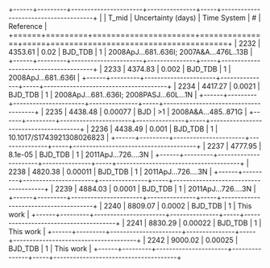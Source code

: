 +------+---------+----------------------+---------------+-----+--------------------------------------+
|      |   T_mid |   Uncertainty (days) | Time System   | #   | Reference                            |
+======+=========+======================+===============+=====+======================================+
| 2232 | 4353.61 |              0.02    | BJD_TDB       | 1   | 2008ApJ…681..636I; 2007A&A…476L..13B |
+------+---------+----------------------+---------------+-----+--------------------------------------+
| 2233 | 4374.83 |              0.002   | BJD_TDB       | 1   | 2008ApJ...681..636I                  |
+------+---------+----------------------+---------------+-----+--------------------------------------+
| 2234 | 4417.27 |              0.0021  | BJD_TDB       | 1   | 2008ApJ…681..636I; 2008PASJ…60L...1N |
+------+---------+----------------------+---------------+-----+--------------------------------------+
| 2235 | 4438.48 |              0.00077 | BJD           | >1  | 2008A&A...485..871G                  |
+------+---------+----------------------+---------------+-----+--------------------------------------+
| 2236 | 4438.49 |              0.001   | BJD_TDB       | 1   | 10.1017/S1743921308026823            |
+------+---------+----------------------+---------------+-----+--------------------------------------+
| 2237 | 4777.95 |              8.1e-05 | BJD_TDB       | 1   | 2011ApJ...726....3N                  |
+------+---------+----------------------+---------------+-----+--------------------------------------+
| 2238 | 4820.38 |              0.00011 | BJD_TDB       | 1   | 2011ApJ...726....3N                  |
+------+---------+----------------------+---------------+-----+--------------------------------------+
| 2239 | 4884.03 |              0.0001  | BJD_TDB       | 1   | 2011ApJ...726....3N                  |
+------+---------+----------------------+---------------+-----+--------------------------------------+
| 2240 | 8809.07 |              0.0002  | BJD_TDB       | 1   | This work                            |
+------+---------+----------------------+---------------+-----+--------------------------------------+
| 2241 | 8830.29 |              0.00022 | BJD_TDB       | 1   | This work                            |
+------+---------+----------------------+---------------+-----+--------------------------------------+
| 2242 | 9000.02 |              0.00025 | BJD_TDB       | 1   | This work                            |
+------+---------+----------------------+---------------+-----+--------------------------------------+